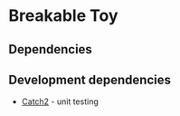 # Breakable Toy

## Dependencies

## Development dependencies

- [Catch2](https://github.com/catchorg/Catch2) - unit testing
